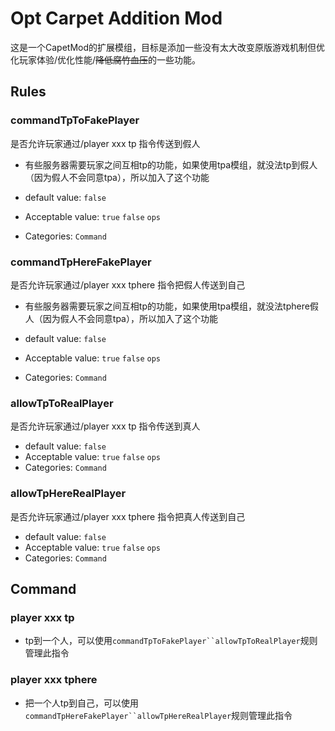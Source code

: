 # Opt Carpet Addition Mod

这是一个CapetMod的扩展模组，目标是添加一些没有太大改变原版游戏机制但优化玩家体验/优化性能/~~降低腐竹血压~~的一些功能。

## Rules

### commandTpToFakePlayer

是否允许玩家通过/player xxx tp 指令传送到假人
- 有些服务器需要玩家之间互相tp的功能，如果使用tpa模组，就没法tp到假人（因为假人不会同意tpa），所以加入了这个功能

- default value: `false`
- Acceptable value: `true` `false` `ops`
- Categories: `Command`

### commandTpHereFakePlayer

是否允许玩家通过/player xxx tphere 指令把假人传送到自己
- 有些服务器需要玩家之间互相tp的功能，如果使用tpa模组，就没法tphere假人（因为假人不会同意tpa），所以加入了这个功能

- default value: `false`
- Acceptable value: `true` `false` `ops`
- Categories: `Command`

### allowTpToRealPlayer

是否允许玩家通过/player xxx tp 指令传送到真人

- default value: `false`
- Acceptable value: `true` `false` `ops`
- Categories: `Command`

### allowTpHereRealPlayer

是否允许玩家通过/player xxx tphere 指令把真人传送到自己

- default value: `false`
- Acceptable value: `true` `false` `ops`
- Categories: `Command`

## Command

### player xxx tp
- tp到一个人，可以使用`commandTpToFakePlayer``allowTpToRealPlayer`规则管理此指令

### player xxx tphere
- 把一个人tp到自己，可以使用`commandTpHereFakePlayer``allowTpHereRealPlayer`规则管理此指令
